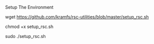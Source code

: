 Setup The Environment

wget https://github.com/kramfs/rsc-utilities/blob/master/setup_rsc.sh

chmod +x setup_rsc.sh

sudo ./setup_rsc.sh
